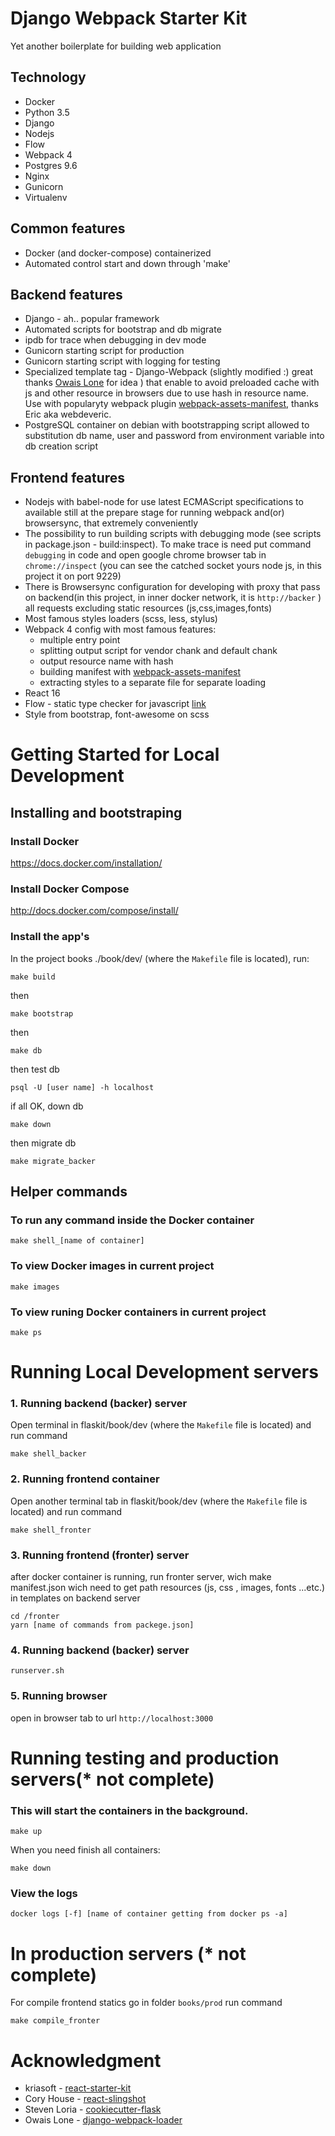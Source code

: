 Django Webpack Starter Kit
=========================

Yet another boilerplate for building web application 


Technology
----------

* Docker
* Python 3.5
* Django
* Nodejs
* Flow
* Webpack 4
* Postgres 9.6
* Nginx
* Gunicorn
* Virtualenv


Common features
----------------

* Docker (and docker-compose) containerized
* Automated control start and down through 'make'

Backend features
----------------

* Django  - ah.. popular framework
* Automated scripts for bootstrap and db migrate
* ipdb for trace when debugging in dev mode
* Gunicorn starting script for production
* Gunicorn starting script with logging for testing
* Specialized template tag - Django-Webpack (slightly modified :) great thanks [Owais Lone](https://github.com/owais) for idea ) that enable to avoid preloaded cache with js and other resource in browsers due to use hash in resource name. Use with popularyty webpack plugin [webpack-assets-manifest](https://github.com/webdeveric/webpack-assets-manifest), thanks Eric aka webdeveric.
* PostgreSQL container on debian with bootstrapping script allowed to substitution db name, user and password from environment variable into db creation script


Frontend features
-----------------

* Nodejs with babel-node for use latest ECMAScript specifications to available still at the prepare stage for running webpack and(or) browsersync, that extremely conveniently
* The possibility to run building scripts with debugging mode (see scripts in package.json - build:inspect). To make trace is need put command ``` debugging ``` in code and open google chrome browser tab in ```chrome://inspect``` (you can see the catched socket yours node js, in this project it on port 9229)
* There is Browsersync configuration for developing with proxy that pass on backend(in this project, in inner docker network, it is ``` http://backer ``` ) all requests excluding static resources (js,css,images,fonts)
* Most famous styles loaders (scss, less, stylus)
* Webpack 4 config with most famous features:
    - multiple entry point
    - splitting output script for vendor chank and default chank
    - output resource name with hash
    - building manifest with [webpack-assets-manifest](https://github.com/webdeveric/webpack-assets-manifest)
    - extracting styles to a separate file for separate loading
* React 16
* Flow - static type checker for javascript [link](https://flow.org/)
* Style from bootstrap, font-awesome on scss 



Getting Started for Local Development
=====================================


Installing and bootstraping
---------------------------

### Install Docker

https://docs.docker.com/installation/

### Install Docker Compose

http://docs.docker.com/compose/install/

### Install the app's

In the project books ./book/dev/ (where the `Makefile` file is located), run:

```
make build
```

then

```
make bootstrap
```

then

```
make db
```

then test db

```
psql -U [user name] -h localhost
```

if all OK, down db

```
make down
```

then migrate db

```
make migrate_backer
```


Helper commands
---------------

### To run any command inside the Docker container
```
make shell_[name of container]
```


### To view Docker images in current project

```
make images
```

### To view runing Docker containers in current project

```
make ps
```

Running Local Development servers
=================================


### 1. Running backend (backer) server

Open terminal in flaskit/book/dev (where the `Makefile` file is located) and run command

```
make shell_backer
```


### 2. Running frontend container

Open another terminal tab  in flaskit/book/dev (where the `Makefile` file is located) and run command

```
make shell_fronter
```

### 3. Running frontend (fronter) server

after docker container is running, run fronter server, wich make manifest.json wich need to get path resources (js, css , images, fonts ...etc.) in templates on backend server

```
cd /fronter
yarn [name of commands from packege.json]
```

### 4. Running backend (backer) server

```
runserver.sh
```

### 5. Running browser

open in browser tab to url ```http://localhost:3000```



Running testing and production servers(* not complete)
=================================================================


### This will start the containers in the background.

```
make up
```

When you need finish all containers:

```
make down
```

### View the logs

```
docker logs [-f] [name of container getting from docker ps -a]
```

In production servers (* not complete)
=================================================================

For compile frontend statics go in folder ``` books/prod ``` run command

```
make compile_fronter
```


Acknowledgment
==============

* kriasoft - [react-starter-kit](https://github.com/kriasoft/react-starter-kit)
* Cory House - [react-slingshot](https://github.com/coryhouse/react-slingshot)
* Steven Loria - [cookiecutter-flask](https://github.com/sloria/cookiecutter-flask)
* Owais Lone - [django-webpack-loader](https://github.com/owais/django-webpack-loader)
